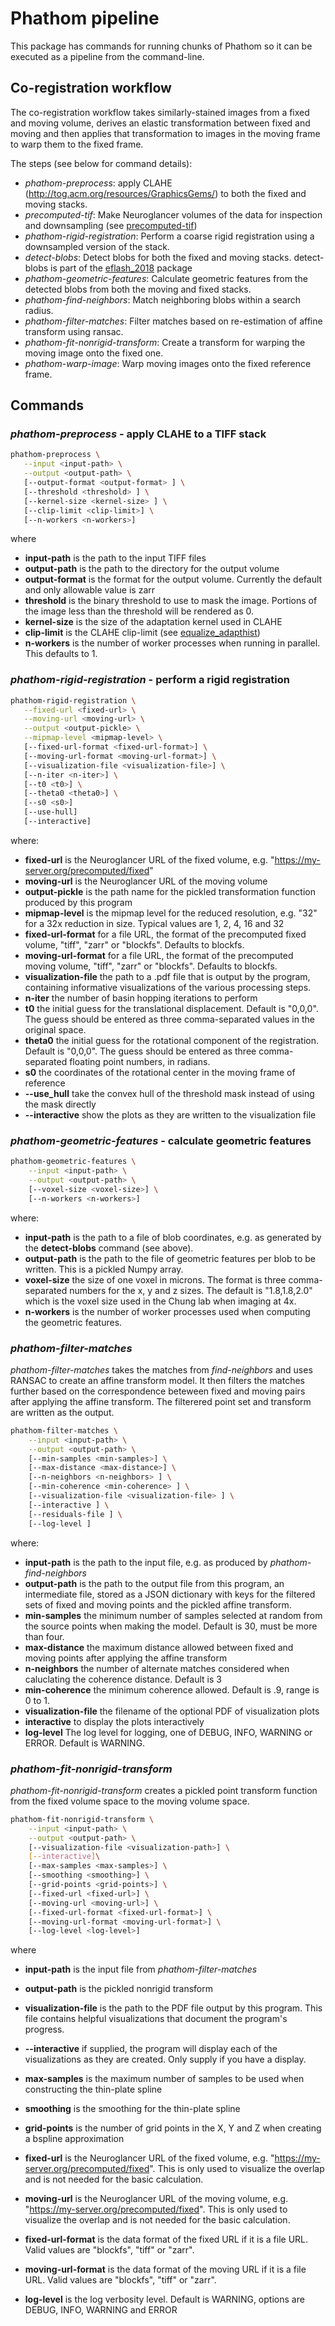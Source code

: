 # Phathom pipeline

This package has commands for running chunks of Phathom so
it can be executed as a pipeline from the command-line.

## Co-registration workflow

The co-registration workflow takes similarly-stained images from a
fixed and moving volume, derives an elastic transformation between
fixed and moving and then applies that transformation to images in
the moving frame to warp them to the fixed frame.

The steps (see below for command details):

* *phathom-preprocess*: apply CLAHE
(http://tog.acm.org/resources/GraphicsGems/) to both the fixed and
 moving stacks.
* *precomputed-tif*: Make Neuroglancer volumes of the data for
inspection and downsampling (see [precomputed-tif](https://github.com/chunglabmit/precomputed-tif))
* *phathom-rigid-registration*: Perform a coarse rigid registration
using a downsampled version of the stack.
* *detect-blobs*: Detect blobs for both the fixed and moving stacks.
detect-blobs is part of the [eflash_2018](https://github.com/chunglabmit/eflash_2018)
package
* *phathom-geometric-features*: Calculate geometric features from
the detected blobs from both the moving and fixed stacks.
* *phathom-find-neighbors*: Match neighboring blobs within a search
radius.
* *phathom-filter-matches*: Filter matches based on re-estimation
of affine transform using ransac.
* *phathom-fit-nonrigid-transform*: Create a transform for warping the
moving image onto the fixed one.
* *phathom-warp-image*: Warp moving images onto the fixed reference
frame.

## Commands

### *phathom-preprocess* - apply CLAHE to a TIFF stack

```bash
phathom-preprocess \
   --input <input-path> \
   --output <output-path> \
   [--output-format <output-format> ] \
   [--threshold <threshold> ] \
   [--kernel-size <kernel-size> ] \
   [--clip-limit <clip-limit>] \
   [--n-workers <n-workers>]
```
where

* **input-path** is the path to the input TIFF files
* **output-path** is the path to the directory for the output volume
* **output-format** is the format for the output volume. Currently
  the default and only allowable value is zarr
* **threshold** is the binary threshold to use to mask the image.
Portions of the image less than the threshold will be rendered as 0.
* **kernel-size** is the size of the adaptation kernel used in CLAHE
* **clip-limit** is the CLAHE clip-limit (see [equalize_adapthist](https://scikit-image.org/docs/dev/api/skimage.exposure.html#skimage.exposure.equalize_adapthist))
* **n-workers** is the number of worker processes when running
in parallel. This defaults to 1.

### *phathom-rigid-registration* - perform a rigid registration

```bash
phathom-rigid-registration \
   --fixed-url <fixed-url> \
   --moving-url <moving-url> \
   --output <output-pickle> \
   --mipmap-level <mipmap-level> \
   [--fixed-url-format <fixed-url-format>] \
   [--moving-url-format <moving-url-format>] \
   [--visualization-file <visualization-file>] \
   [--n-iter <n-iter>] \
   [--t0 <t0>] \
   [--theta0 <theta0>] \
   [--s0 <s0>]
   [--use-hull]
   [--interactive]
```

where:
* **fixed-url** is the Neuroglancer URL of the fixed volume, e.g.
"https://my-server.org/precomputed/fixed"
* **moving-url** is the Neuroglancer URL of the moving volume
* **output-pickle** is the path name for the pickled transformation
function produced by this program
* **mipmap-level** is the mipmap level for the reduced resolution, e.g.
"32" for a 32x reduction in size. Typical values are 1, 2, 4, 16 and 32
* **fixed-url-format** for a file URL, the format of the precomputed
fixed volume, "tiff", "zarr" or "blockfs". Defaults to blockfs.
* **moving-url-format** for a file URL, the format of the precomputed
moving volume, "tiff", "zarr" or "blockfs". Defaults to blockfs.
* **visualization-file** the path to a .pdf file that is output by
the program, containing informative visualizations of the various
processing steps.
* **n-iter** the number of basin hopping iterations to perform
* **t0** the initial guess for the translational displacement. Default
is "0,0,0". The guess should be entered as three comma-separated values
in the original space.
* **theta0** the initial guess for the rotational component of the
registration. Default is "0,0,0". The guess should be entered as
three comma-separated floating point numbers, in radians.
* **s0** the coordinates of the rotational center in the moving frame
of reference
* **--use_hull** take the convex hull of the threshold mask instead
of using the mask directly
* **--interactive** show the plots as they are written to the
visualization file

### *phathom-geometric-features* - calculate geometric features

```bash
phathom-geometric-features \
    --input <input-path> \
    --output <output-path> \
    [--voxel-size <voxel-size>] \
    [--n-workers <n-workers>]
```

where:
* **input-path** is the path to a file of blob coordinates, e.g. as
generated by the **detect-blobs** command (see above).
* **output-path** is the path to the file of geometric features per
blob to be written. This is a pickled Numpy array.
* **voxel-size** the size of one voxel in microns. The format is
three comma-separated numbers for the x, y and z sizes. The default
is "1.8,1.8,2.0" which is the voxel size used in the Chung lab
when imaging at 4x.
* **n-workers** is the number of worker processes used when computing
the geometric features.

### *phathom-filter-matches*

*phathom-filter-matches* takes the matches from *find-neighbors* and
uses RANSAC to create an affine transform model. It then filters
the matches further based on the correspondence beteween fixed and
moving pairs after applying the affine transform. The filterered
point set and transform are written as the output.

```bash
phathom-filter-matches \
    --input <input-path> \
    --output <output-path> \
    [--min-samples <min-samples>] \
    [--max-distance <max-distance>] \
    [--n-neighbors <n-neighbors> ] \
    [--min-coherence <min-coherence> ] \
    [--visualization-file <visualization-file> ] \
    [--interactive ] \
    [--residuals-file ] \
    [--log-level ]
```

where:
* **input-path** is the path to the input file, e.g. as produced by
*phathom-find-neighbors*
* **output-path** is the path to the output file from this program,
an intermediate file, stored as a JSON dictionary with keys for the
filtered sets of fixed and moving points and the pickled affine
transform.
* **min-samples** the minimum number of samples selected at random
from the source points when making the model. Default is 30, must be
more than four.
* **max-distance** the maximum distance allowed between fixed and
moving points after applying the affine transform
* **n-neighbors** the number of alternate matches considered when
caluclating the coherence distance. Default is 3
* **min-coherence** the minimum coherence allowed. Default is .9, range
is 0 to 1.
* **visualization-file** the filename of the optional PDF of
visualization plots
* **interactive** to display the plots interactively
* **log-level** The log level for logging, one of DEBUG, INFO,
WARNING or ERROR. Default is WARNING.

### *phathom-fit-nonrigid-transform*

*phathom-fit-nonrigid-transform* creates a pickled point transform
function from the fixed volume space to the moving volume space.

```bash
phathom-fit-nonrigid-transform \
    --input <input-path> \
    --output <output-path> \
    [--visualization-file <visualization-path>] \
    [--interactive]\
    [--max-samples <max-samples>] \
    [--smoothing <smoothing>] \
    [--grid-points <grid-points>] \
    [--fixed-url <fixed-url>] \
    [--moving-url <moving-url>] \
    [--fixed-url-format <fixed-url-format>] \
    [--moving-url-format <moving-url-format>] \
    [--log-level <log-level>]
```
where
* **input-path** is the input file from *phathom-filter-matches*

* **output-path** is the pickled nonrigid transform

* **visualization-file** is the path to the PDF file output by this
  program. This file contains helpful visualizations that document the
  program's progress.

* **--interactive** if supplied, the program will display each of the
  visualizations as they are created. Only supply if you have a display.

* **max-samples** is the maximum number of samples to be used when
  constructing the thin-plate spline

* **smoothing** is the smoothing for the thin-plate spline

* **grid-points** is the number of grid points in the X, Y and Z when
  creating a bspline approximation

* **fixed-url** is the Neuroglancer URL of the fixed volume, e.g.
  "https://my-server.org/precomputed/fixed". This is only used to
  visualize the overlap and is not needed for the basic calculation.

* **moving-url** is the Neuroglancer URL of the moving volume, e.g.
  "https://my-server.org/precomputed/fixed". This is only used to
   visualize the overlap and is not needed for the basic calculation.

* **fixed-url-format** is the data format of the fixed URL if it is a
  file URL. Valid values are "blockfs", "tiff" or "zarr".

* **moving-url-format** is the data format of the moving URL if it is a
  file URL. Valid values are "blockfs", "tiff" or "zarr".

* **log-level** is the log verbosity level. Default is WARNING, options
  are DEBUG, INFO, WARNING and ERROR
